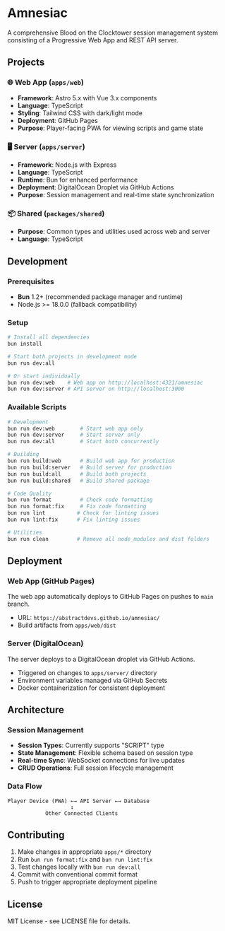 # Amnesiac

A comprehensive Blood on the Clocktower session management system consisting of a Progressive Web App and REST API server.

## Projects

### 🌐 Web App (`apps/web`)
- **Framework**: Astro 5.x with Vue 3.x components
- **Language**: TypeScript
- **Styling**: Tailwind CSS with dark/light mode
- **Deployment**: GitHub Pages
- **Purpose**: Player-facing PWA for viewing scripts and game state

### 🖥️ Server (`apps/server`)
- **Framework**: Node.js with Express
- **Language**: TypeScript
- **Runtime**: Bun for enhanced performance
- **Deployment**: DigitalOcean Droplet via GitHub Actions
- **Purpose**: Session management and real-time state synchronization

### 📦 Shared (`packages/shared`)
- **Purpose**: Common types and utilities used across web and server
- **Language**: TypeScript

## Development

### Prerequisites
- **Bun** 1.2+ (recommended package manager and runtime)
- Node.js >= 18.0.0 (fallback compatibility)

### Setup
```bash
# Install all dependencies
bun install

# Start both projects in development mode
bun run dev:all

# Or start individually
bun run dev:web    # Web app on http://localhost:4321/amnesiac
bun run dev:server # API server on http://localhost:3000
```

### Available Scripts
```bash
# Development
bun run dev:web        # Start web app only
bun run dev:server     # Start server only
bun run dev:all        # Start both concurrently

# Building
bun run build:web      # Build web app for production
bun run build:server   # Build server for production
bun run build:all      # Build both projects
bun run build:shared   # Build shared package

# Code Quality
bun run format         # Check code formatting
bun run format:fix     # Fix code formatting
bun run lint          # Check for linting issues
bun run lint:fix      # Fix linting issues

# Utilities
bun run clean         # Remove all node_modules and dist folders
```

## Deployment

### Web App (GitHub Pages)
The web app automatically deploys to GitHub Pages on pushes to `main` branch.
- URL: `https://abstractdevs.github.io/amnesiac/`
- Build artifacts from `apps/web/dist`

### Server (DigitalOcean)
The server deploys to a DigitalOcean droplet via GitHub Actions.
- Triggered on changes to `apps/server/` directory
- Environment variables managed via GitHub Secrets
- Docker containerization for consistent deployment

## Architecture

### Session Management
- **Session Types**: Currently supports "SCRIPT" type
- **State Management**: Flexible schema based on session type
- **Real-time Sync**: WebSocket connections for live updates
- **CRUD Operations**: Full session lifecycle management

### Data Flow
```
Player Device (PWA) ←→ API Server ←→ Database
                    ↕
            Other Connected Clients
```

## Contributing

1. Make changes in appropriate `apps/*` directory
2. Run `bun run format:fix` and `bun run lint:fix`
3. Test changes locally with `bun run dev:all`
4. Commit with conventional commit format
5. Push to trigger appropriate deployment pipeline

## License

MIT License - see LICENSE file for details.
